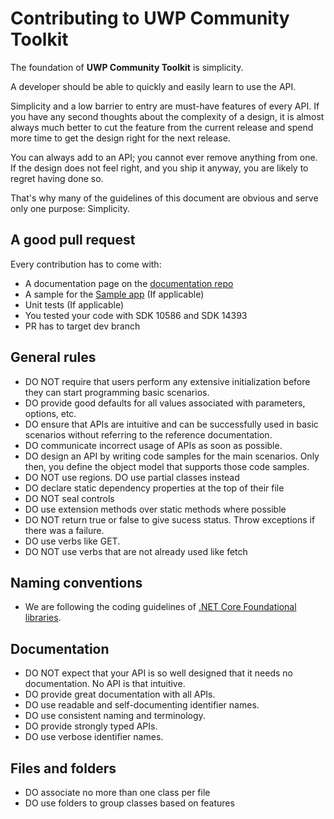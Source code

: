 # Contributing to UWP Community Toolkit

The foundation of **UWP Community Toolkit** is simplicity. 

A developer should be able to quickly and easily learn to use the API. 

Simplicity and a low barrier to entry are must-have features of every API. If you have any second thoughts about the complexity of a design, it is almost always much better to cut the feature from the current release and spend more time to get the design right for the next release. 

You can always add to an API; you cannot ever remove anything from one. If the design does not feel right, and you ship it anyway, you are likely to regret having done so.

That's why many of the guidelines of this document are obvious and serve only one purpose: Simplicity.

## A good pull request
Every contribution has to come with:

* A documentation page on the [documentation repo](https://github.com/Microsoft/UWPCommunityToolkit-docs)
* A sample for the [Sample app](https://github.com/Microsoft/UWPCommunityToolkit/tree/master/Microsoft.Toolkit.Uwp.SampleApp) (If applicable)
* Unit tests (If applicable)
* You tested your code with SDK 10586 and SDK 14393
* PR has to target dev branch

## General rules

* DO NOT require that users perform any extensive initialization before they can start programming basic scenarios.
* DO provide good defaults for all values associated with parameters, options, etc.
* DO ensure that APIs are intuitive and can be successfully used in basic scenarios without referring to the reference documentation.
* DO communicate incorrect usage of APIs as soon as possible. 
* DO design an API by writing code samples for the main scenarios. Only then, you define the object model that supports those code samples.
* DO NOT use regions. DO use partial classes instead
* DO declare static dependency properties at the top of their file 
* DO NOT seal controls
* DO use extension methods over static methods where possible
* DO NOT return true or false to give sucess status. Throw exceptions if there was a failure.
* DO use verbs like GET.
* DO NOT use verbs that are not already used like fetch

## Naming conventions
* We are following the coding guidelines of [.NET Core Foundational libraries](https://github.com/dotnet/corefx/blob/master/Documentation/coding-guidelines/coding-style.md). 

## Documentation
* DO NOT expect that your API is so well designed that it needs no documentation. No API is that intuitive.
* DO provide great documentation with all APIs. 
* DO use readable and self-documenting identifier names. 
* DO use consistent naming and terminology.
* DO provide strongly typed APIs.
* DO use verbose identifier names.

## Files and folders
* DO associate no more than one class per file
* DO use folders to group classes based on features
